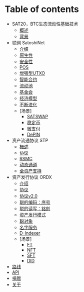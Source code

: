 # Table of contents

* SAT20，BTC生态流动性基础技术
  * [概述](readme.md)
  * [背景](why.md)
* 聪网 SatoshiNet
  * [介绍](satoshinet/readme.md)
  * [原生性](satoshinet/native.md)
  * [安全性](satoshinet/safety.md)
  * [POS](satoshinet/pos.md)
  * [增强型UTXO](satoshinet/enUTXO.md)
  * [智能合约](satoshinet/CA.md)
  * [流动池](satoshinet/liquid.md)
  * [基金会](satoshinet/fundation.md)
  * [经济模型](satoshinet/ecoModel.md)
  * [不断进化](satoshinet/evolution.md)
  * [场景]
    * [SATSWAP](satoshinet/cases/satswap.md)
    * [稳定币](satoshinet/cases/stablecoin.md)
    * [微支付](satoshinet/cases/MP.md)
    * [DePIN](satoshinet/cases/DePIN.md)
* 资产流通协议 STP
  * [概述](circulation/readme.md)
  * [协议](circulation/protocol.md)
  * [RSMC](circulation/rsmc.md)
  * [动态通道](circulation/dynamicChannel.md)
  * [全资产支持](circulation/fullAssets.md)
* 资产发行协议 ORDX
  * [介绍](issuance/readme.md)
  * [协议](issuance/protocol.md)
  * [协议v2.0](issuance/protocolv2.md)
  * [聪的编码：序号](issuance/ordinal.md)
  * [聪的读写：铭刻](issuance/inscribe.md)
  * [资产发行模式](issuance/model.md)
  * [聪对象](issuance/sob.md)
  * [名字服务](issuance/SNS.md)
  * [D-Indexer](issuance/d-indexer.md)
  * [场景]
    * [FT](issuance/cases/FT.md)
    * [NFT](issuance/cases/NFT.md)
    * [SFT](issuance/cases/SFT.md)
    * [DID](issuance/cases/DID.md)
* [路线](roadmap.md)
* [API](https://apiprd.sat20.org/mainnet/swagger/index.html)
* [捐赠](donate.md)
* [关于](about.md)
